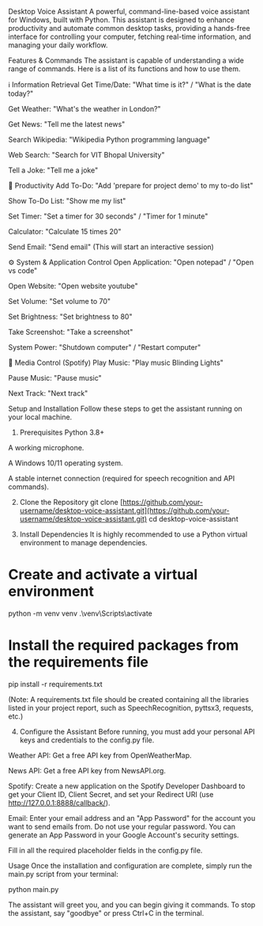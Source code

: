 Desktop Voice Assistant
A powerful, command-line-based voice assistant for Windows, built with Python. This assistant is designed to enhance productivity and automate common desktop tasks, providing a hands-free interface for controlling your computer, fetching real-time information, and managing your daily workflow.

Features & Commands
The assistant is capable of understanding a wide range of commands. Here is a list of its functions and how to use them.

ℹ️ Information Retrieval
Get Time/Date: "What time is it?" / "What is the date today?"

Get Weather: "What's the weather in London?"

Get News: "Tell me the latest news"

Search Wikipedia: "Wikipedia Python programming language"

Web Search: "Search for VIT Bhopal University"

Tell a Joke: "Tell me a joke"

🚀 Productivity
Add To-Do: "Add 'prepare for project demo' to my to-do list"

Show To-Do List: "Show me my list"

Set Timer: "Set a timer for 30 seconds" / "Timer for 1 minute"

Calculator: "Calculate 15 times 20"

Send Email: "Send email" (This will start an interactive session)

⚙️ System & Application Control
Open Application: "Open notepad" / "Open vs code"

Open Website: "Open website youtube"

Set Volume: "Set volume to 70"

Set Brightness: "Set brightness to 80"

Take Screenshot: "Take a screenshot"

System Power: "Shutdown computer" / "Restart computer"

🎵 Media Control (Spotify)
Play Music: "Play music Blinding Lights"

Pause Music: "Pause music"

Next Track: "Next track"

Setup and Installation
Follow these steps to get the assistant running on your local machine.

1. Prerequisites
Python 3.8+

A working microphone.

A Windows 10/11 operating system.

A stable internet connection (required for speech recognition and API commands).

2. Clone the Repository
git clone [https://github.com/your-username/desktop-voice-assistant.git](https://github.com/your-username/desktop-voice-assistant.git)
cd desktop-voice-assistant

3. Install Dependencies
It is highly recommended to use a Python virtual environment to manage dependencies.

# Create and activate a virtual environment
python -m venv venv
.\venv\Scripts\activate

# Install the required packages from the requirements file
pip install -r requirements.txt

(Note: A requirements.txt file should be created containing all the libraries listed in your project report, such as SpeechRecognition, pyttsx3, requests, etc.)

4. Configure the Assistant
Before running, you must add your personal API keys and credentials to the config.py file.

Weather API: Get a free API key from OpenWeatherMap.

News API: Get a free API key from NewsAPI.org.

Spotify: Create a new application on the Spotify Developer Dashboard to get your Client ID, Client Secret, and set your Redirect URI (use http://127.0.0.1:8888/callback/).

Email: Enter your email address and an "App Password" for the account you want to send emails from. Do not use your regular password. You can generate an App Password in your Google Account's security settings.

Fill in all the required placeholder fields in the config.py file.

Usage
Once the installation and configuration are complete, simply run the main.py script from your terminal:

python main.py

The assistant will greet you, and you can begin giving it commands. To stop the assistant, say "goodbye" or press Ctrl+C in the terminal.
